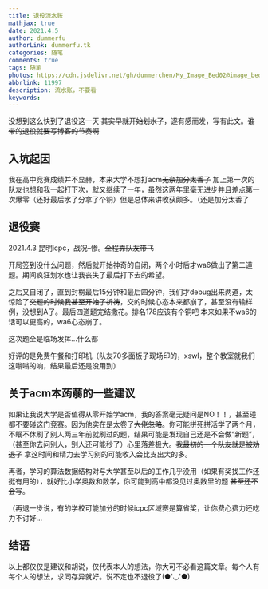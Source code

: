 ```yaml
---
title: 退役流水账
mathjax: true
date: 2021.4.5
author: dummerfu
authorLink: dummerfu.tk
categories: 随笔
comments: true
tags: 随笔
photos: https://cdn.jsdelivr.net/gh/dummerchen/My_Image_Bed02@image_bed_001/img/20210403173535.jpg
abbrlink: 11997
description: 流水账，不要看
keywords:
---
```






没想到这么快到了退役这一天 ~~其实早就开始划水了~~，遂有感而发，写有此文。~~谁带的退役就要写博客的节奏啊~~

## 入坑起因

我在高中竞赛成绩并不显赫，本来大学不想打acm~~无奈加分太香了~~	加上第一次的队友也想和我一起打下次，就又继续了一年，虽然这两年里毫无进步并且差点第一次爆零（还好最后水了分拿了个铜）但是总体来讲收获颇多。（还是加分太香了

## 退役赛

2021.4.3 昆明icpc，战况–惨。~~全程靠队友带飞~~

开局签到没什么问题，然后就开始神奇的自闭，两个小时后才wa6做出了第二道题。期间疯狂划水也让我丧失了最后打下去的希望。

之后又自闭了，直到封榜最后15分钟和最后四分钟，我们才debug出来两道，太惊险了~~交题的时候我甚至开始了祈祷~~，交的时候心态本来都崩了，甚至没有输样例，没想到A了。最后四道题完结撒花。排名178~~应该有个铜吧~~ 本来如果不wa6的话可以更高的，wa6心态崩了。

这次题全是临场发挥…什么都

好评的是免费午餐和打印机（队友70多面板子现场印的，xswl，整个教室就我们这嗡嗡的响，结果最后还是没用到）

## 关于acm本蒟蒻的一些建议

如果让我说大学是否值得从零开始学acm，我的答案毫无疑问是NO！！，甚至碰都不要碰这门竞赛。因为他实在是太卷了~~大佬忽略~~。你可能拼死拼活学了两个月，不眠不休刷了别人两三年前就刷过的题，结果可能是发现自己还是不会做“新题”，（甚至你去问别人，别人还可能秒了）心里落差极大。~~我最初的一个队友就是被劝退了~~ 拿这时间和精力去学习别的可能收入会比支出大的多。

再者，学习的算法数据结构对与大学甚至以后的工作几乎没用（如果有奖找工作还挺有用的），就好比小学奥数和数学，你可能到高中都没见过奥数里的题 ~~甚至还不会写~~。

（再退一步说，有的学校可能加分的时候icpc区域赛是算省奖，让你费心费力还吃力不讨好…

## 结语

以上都仅仅是建议和胡说，仅代表本人的想法，你大可不必看这篇文章。每个人有每个人的想法，求同存异就好。说不定也不退役了(●'◡'●)